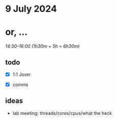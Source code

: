 # 9 July 2024
# or, …

_14:30–16:00 (1h30m + 5h = 6h30m)_

## todo

- [x] 1:1 Jover
- [x] comms


## ideas

- lab meeting: threads/cores/cpus/what the heck
